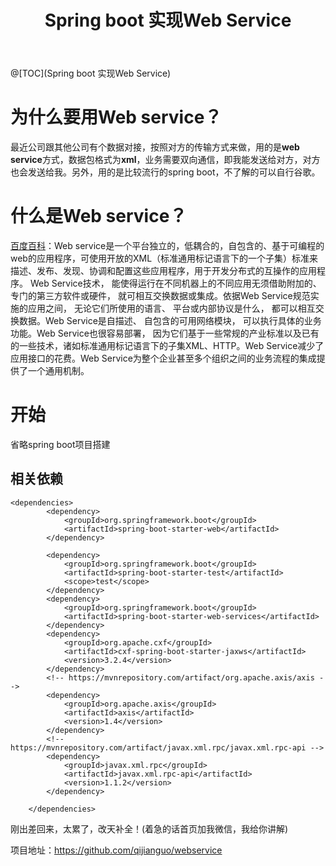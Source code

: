 ﻿---
title: Spring boot 实现Web Service
categories: Java
tags: java, springboot
time: 2019-03-16 21:35:21
---
<!-- more -->
@[TOC](Spring boot 实现Web Service)
# 为什么要用Web service？
最近公司跟其他公司有个数据对接，按照对方的传输方式来做，用的是**web service**方式，数据包格式为**xml**，业务需要双向通信，即我能发送给对方，对方也会发送给我。另外，用的是比较流行的spring boot，不了解的可以自行谷歌。
# 什么是Web service？
[百度百科](https://baike.baidu.com/item/Web%20Service/1215039)：Web service是一个平台独立的，低耦合的，自包含的、基于可编程的web的应用程序，可使用开放的XML（标准通用标记语言下的一个子集）标准来描述、发布、发现、协调和配置这些应用程序，用于开发分布式的互操作的应用程序。 Web Service技术， 能使得运行在不同机器上的不同应用无须借助附加的、专门的第三方软件或硬件， 就可相互交换数据或集成。依据Web Service规范实施的应用之间， 无论它们所使用的语言、 平台或内部协议是什么， 都可以相互交换数据。Web Service是自描述、 自包含的可用网络模块， 可以执行具体的业务功能。Web Service也很容易部署， 因为它们基于一些常规的产业标准以及已有的一些技术，诸如标准通用标记语言下的子集XML、HTTP。Web Service减少了应用接口的花费。Web Service为整个企业甚至多个组织之间的业务流程的集成提供了一个通用机制。

# 开始
省略spring boot项目搭建
## 相关依赖

```
<dependencies>
		<dependency>
			<groupId>org.springframework.boot</groupId>
			<artifactId>spring-boot-starter-web</artifactId>
		</dependency>

		<dependency>
			<groupId>org.springframework.boot</groupId>
			<artifactId>spring-boot-starter-test</artifactId>
			<scope>test</scope>
		</dependency>
		<dependency>
			<groupId>org.springframework.boot</groupId>
			<artifactId>spring-boot-starter-web-services</artifactId>
		</dependency>
		<dependency>
			<groupId>org.apache.cxf</groupId>
			<artifactId>cxf-spring-boot-starter-jaxws</artifactId>
			<version>3.2.4</version>
		</dependency>
		<!-- https://mvnrepository.com/artifact/org.apache.axis/axis -->
		<dependency>
			<groupId>org.apache.axis</groupId>
			<artifactId>axis</artifactId>
			<version>1.4</version>
		</dependency>
		<!-- https://mvnrepository.com/artifact/javax.xml.rpc/javax.xml.rpc-api -->
		<dependency>
			<groupId>javax.xml.rpc</groupId>
			<artifactId>javax.xml.rpc-api</artifactId>
			<version>1.1.2</version>
		</dependency>

	</dependencies>
```

刚出差回来，太累了，改天补全！(着急的话首页加我微信，我给你讲解)

项目地址：https://github.com/qijianguo/webservice

